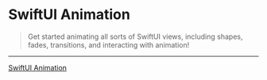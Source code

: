 # SwiftUI Animation

> Get started animating all sorts of SwiftUI views, including shapes, fades, transitions, and interacting with animation!

---

[SwiftUI Animation](https://www.raywenderlich.com/18411672-swiftui-animation)
